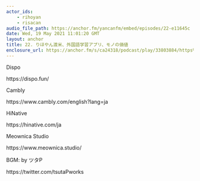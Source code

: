 ```yaml
---
actor_ids:
    - rihoyan
    - risacan
audio_file_path: https://anchor.fm/yancanfm/embed/episodes/22-e11645c
date: Wed, 19 May 2021 11:01:20 GMT
layout: anchor
title: 22. りほやん渡米、外国語学習アプリ、モノの価値
enclosure_url: https://anchor.fm/s/ca24318/podcast/play/33803884/https%3A%2F%2Fd3ctxlq1ktw2nl.cloudfront.net%2Fstaging%2F2021-4-19%2Fdea61b65-ca9b-2f36-7641-90f8072dc931.mp3
---
```

<p>Dispo</p>
<p>https://dispo.fun/</p>
<p>Cambly</p>
<p>https://www.cambly.com/english?lang=ja</p>
<p>HiNative</p>
<p>https://hinative.com/ja</p>
<p>Meownica Studio</p>
<p>https://www.meownica.studio/</p>
<p>BGM: by ツタP</p>
<p>https://twitter.com/tsutaPworks</p>
<p><br></p>
  